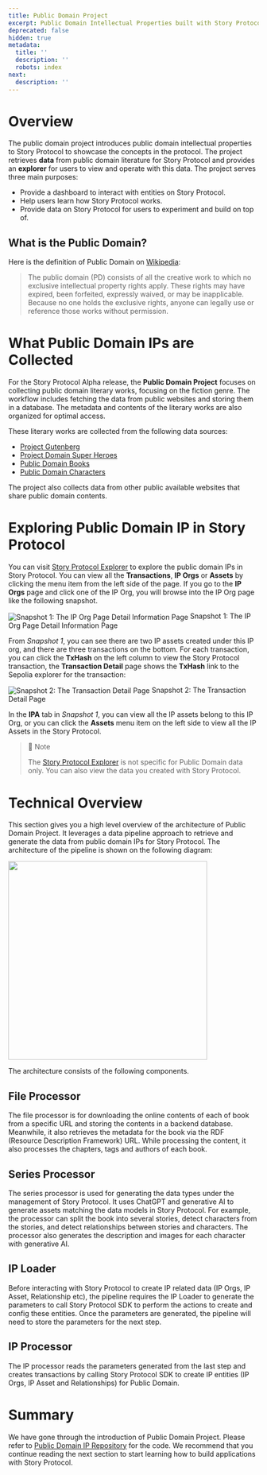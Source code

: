 ```yaml
---
title: Public Domain Project
excerpt: Public Domain Intellectual Properties built with Story Protocol
deprecated: false
hidden: true
metadata:
  title: ''
  description: ''
  robots: index
next:
  description: ''
---
```

# Overview

The public domain project introduces public domain intellectual properties to Story Protocol to showcase the concepts in the protocol. The project retrieves **data** from public domain literature for Story Protocol and provides an **explorer** for users to view and operate with this data. The project serves three main purposes:

* Provide a dashboard to interact with entities on Story Protocol. 
* Help users learn how Story Protocol works.
* Provide data on Story Protocol for users to experiment and build on top of.

## What is the Public Domain?

Here is the definition of Public Domain on [Wikipedia](https://en.wikipedia.org/wiki/Public_domain):

> The public domain (PD) consists of all the creative work to which no exclusive intellectual property rights apply. These rights may have expired, been forfeited, expressly waived, or may be inapplicable. Because no one holds the exclusive rights, anyone can legally use or reference those works without permission.

# What Public Domain IPs are Collected

For the Story Protocol Alpha release, the **Public Domain Project** focuses on collecting public domain literary works, focusing on the fiction genre. The workflow includes fetching the data from public websites and storing them in a database. The metadata and contents of the literary works are also organized for optimal access. 

These literary works are collected from the following data sources:

* [Project Gutenberg](https://www.gutenberg.org/)
* [Project Domain Super Heroes](https://pdsh.fandom.com/wiki/Category:Comic_Book_Characters)
* [Public Domain Books](https://www.epubor.com/best-sites-for-public-domain-books.html)
* [Public Domain Characters](https://pdsh.fandom.com/wiki/Category:Comic_Book_Characters)

The project also collects data from other public available websites that share public domain contents.

# Exploring Public Domain IP in Story Protocol

You can visit [Story Protocol Explorer](https://sp-explorer.vercel.app/) to explore the public domain IPs in Story Protocol. You can view all the **Transactions**, **IP Orgs** or **Assets** by clicking the menu item from the left side of the page. If you go to the **IP Orgs** page and click one of the IP Org, you will browse into the IP Org page like the following snapshot.

<Image alt="Snapshot 1: The IP Org Page Detail Information Page" align="center" src="https://files.readme.io/afe5b79-Screen_Shot_2023-12-04_at_10.45.54_AM.png">
  Snapshot 1: The IP Org Page Detail Information Page
</Image>

From *Snapshot 1*, you can see there are two IP assets created under this IP org, and there are three transactions on the bottom. For each transaction, you can click the **TxHash** on the left column to view the Story Protocol transaction, the **Transaction Detail** page shows the **TxHash** link to the Sepolia explorer for the transaction:

<Image alt="Snapshot 2: The Transaction Detail Page" align="center" src="https://files.readme.io/aeb6ffb-Screen_Shot_2023-12-04_at_11.58.08_AM.png">
  Snapshot 2: The Transaction Detail Page
</Image>

In the **IPA** tab in *Snapshot 1*, you can view all the IP assets belong to this IP Org, or you can click the **Assets** menu item on the left side to view all the IP Assets in the Story Protocol.

> 📘 Note
>
> The [Story Protocol Explorer](https://sp-explorer.vercel.app/) is not specific for Public Domain data only. You can also view the data you created with Story Protocol.

# Technical Overview

This section gives you a high level overview of the architecture of Public Domain Project. It leverages a data pipeline approach to retrieve and generate the data from public domain IPs for Story Protocol. The architecture of the pipeline is shown on the following diagram:

<Image align="center" width="400px" src="https://files.readme.io/a14e94e-PublicDomain.drawio.png" />

The architecture consists of the following components.

## File Processor

The file processor is for downloading the online contents of each of book from a specific URL and storing the contents in a backend database. Meanwhile, it also retrieves the metadata for the book via the RDF (Resource Description Framework) URL. While processing the content, it also processes the chapters, tags and authors of each book.

## Series Processor

The series processor is used for generating the data types under the management of Story Protocol. It uses ChatGPT and generative AI to generate assets matching the data models in Story Protocol. For example, the processor can split the book into several stories, detect characters from the stories, and detect relationships between stories and characters. The processor also generates the description and images for each character with generative AI.

## IP Loader

Before interacting with Story Protocol to create IP related data (IP Orgs, IP Asset, Relationship etc), the pipeline requires the IP Loader to generate the parameters to call Story Protocol SDK to perform the actions to create and config these entities. Once the parameters are generated, the pipeline will need to store the parameters for the next step.

## IP Processor

The IP processor reads the parameters generated from the last step and creates transactions by calling Story Protocol SDK to create IP entities (IP Orgs, IP Asset and Relationships) for Public Domain. 

# Summary

We have gone through the introduction of Public Domain Project. Please refer to [Public Domain IP Repository](https://github.com/storyprotocol/public-domain-ip) for the code. We recommend that you continue reading the next section to start learning how to build applications with Story Protocol.

